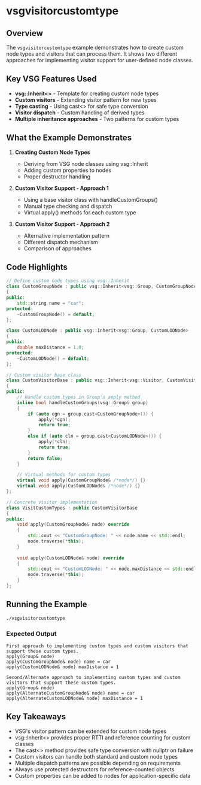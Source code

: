# vsgvisitorcustomtype

## Overview

The `vsgvisitorcustomtype` example demonstrates how to create custom node types and visitors that can process them. It shows two different approaches for implementing visitor support for user-defined node classes.

## Key VSG Features Used

- **vsg::Inherit<>** - Template for creating custom node types
- **Custom visitors** - Extending visitor pattern for new types
- **Type casting** - Using cast<> for safe type conversion
- **Visitor dispatch** - Custom handling of derived types
- **Multiple inheritance approaches** - Two patterns for custom types

## What the Example Demonstrates

1. **Creating Custom Node Types**
   - Deriving from VSG node classes using vsg::Inherit
   - Adding custom properties to nodes
   - Proper destructor handling

2. **Custom Visitor Support - Approach 1**
   - Using a base visitor class with handleCustomGroups()
   - Manual type checking and dispatch
   - Virtual apply() methods for each custom type

3. **Custom Visitor Support - Approach 2**
   - Alternative implementation pattern
   - Different dispatch mechanism
   - Comparison of approaches

## Code Highlights

```cpp
// Define custom node types using vsg::Inherit
class CustomGroupNode : public vsg::Inherit<vsg::Group, CustomGroupNode>
{
public:
    std::string name = "car";
protected:
    ~CustomGroupNode() = default;
};

class CustomLODNode : public vsg::Inherit<vsg::Group, CustomLODNode>
{
public:
    double maxDistance = 1.0;
protected:
    ~CustomLODNode() = default;
};

// Custom visitor base class
class CustomVisitorBase : public vsg::Inherit<vsg::Visitor, CustomVisitorBase>
{
public:
    // Handle custom types in Group's apply method
    inline bool handleCustomGroups(vsg::Group& group)
    {
        if (auto cgn = group.cast<CustomGroupNode>()) {
            apply(*cgn);
            return true;
        }
        else if (auto cln = group.cast<CustomLODNode>()) {
            apply(*cln);
            return true;
        }
        return false;
    }

    // Virtual methods for custom types
    virtual void apply(CustomGroupNode& /*node*/) {}
    virtual void apply(CustomLODNode& /*node*/) {}
};

// Concrete visitor implementation
class VisitCustomTypes : public CustomVisitorBase
{
public:
    void apply(CustomGroupNode& node) override
    {
        std::cout << "CustomGroupNode: " << node.name << std::endl;
        node.traverse(*this);
    }
    
    void apply(CustomLODNode& node) override
    {
        std::cout << "CustomLODNode: " << node.maxDistance << std::endl;
        node.traverse(*this);
    }
};
```

## Running the Example

```bash
./vsgvisitorcustomtype
```

### Expected Output

```
First approach to implementing custom types and custom visitors that support these custom types.
apply(Group& node)
apply(CustomGroupNode& node) name = car
apply(CustomLODNode& node) maxDistance = 1

Second/Alternate approach to implementing custom types and custom visitors that support these custom types.
apply(Group& node)
apply(AlternateCustomGroupNode& node) name = car
apply(AlternateCustomLODNode& node) maxDistance = 1
```

## Key Takeaways

- VSG's visitor pattern can be extended for custom node types
- vsg::Inherit<> provides proper RTTI and reference counting for custom classes
- The cast<> method provides safe type conversion with nullptr on failure
- Custom visitors can handle both standard and custom node types
- Multiple dispatch patterns are possible depending on requirements
- Always use protected destructors for reference-counted objects
- Custom properties can be added to nodes for application-specific data